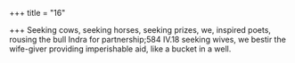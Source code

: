 +++
title = "16"

+++
Seeking cows, seeking horses, seeking prizes, we, inspired poets, rousing  the bull Indra for partnership;584 IV.18
seeking wives, we bestir the wife-giver providing imperishable aid, like a  bucket in a well.